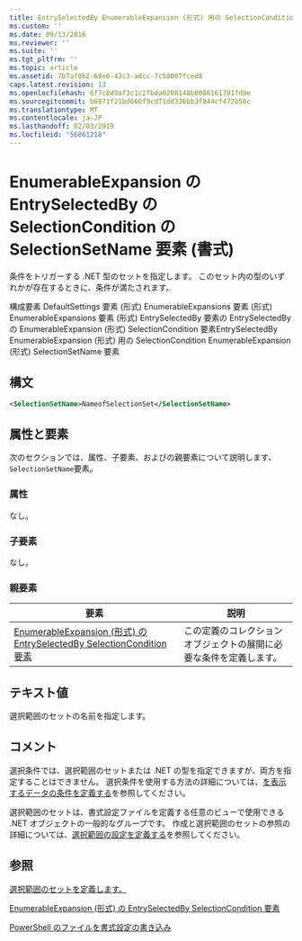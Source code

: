 ```yaml
---
title: EntrySelectedBy EnumerableExpansion (形式) 用の SelectionCondition SelectionSetName 要素 |Microsoft Docs
ms.custom: ''
ms.date: 09/13/2016
ms.reviewer: ''
ms.suite: ''
ms.tgt_pltfrm: ''
ms.topic: article
ms.assetid: 7b7af0b2-68e6-43c3-adcc-7c58007fced8
caps.latest.revision: 13
ms.openlocfilehash: 6f7c8d9af3c1c2fbda0208148b0088161701fdbe
ms.sourcegitcommit: b6871f21bd666f9cd71dd336bb3f844cf472b56c
ms.translationtype: MT
ms.contentlocale: ja-JP
ms.lasthandoff: 02/03/2019
ms.locfileid: "56861218"
---
```

# <a name="selectionsetname-element-for-selectioncondition-for-entryselectedby-for-enumerableexpansion-format"></a>EnumerableExpansion の EntrySelectedBy の SelectionCondition の SelectionSetName 要素 (書式)

条件をトリガーする .NET 型のセットを指定します。 このセット内の型のいずれかが存在するときに、条件が満たされます。

構成要素 DefaultSettings 要素 (形式) EnumerableExpansions 要素 (形式) EnumerableExpansions 要素 (形式) EntrySelectedBy 要素の EntrySelectedBy の EnumerableExpansion (形式) SelectionCondition 要素EntrySelectedBy EnumerableExpansion (形式) 用の SelectionCondition EnumerableExpansion (形式) SelectionSetName 要素

## <a name="syntax"></a>構文

```xml
<SelectionSetName>NameofSelectionSet</SelectionSetName>
```

## <a name="attributes-and-elements"></a>属性と要素

次のセクションでは、属性、子要素、およびの親要素について説明します、`SelectionSetName`要素。

### <a name="attributes"></a>属性

なし。

### <a name="child-elements"></a>子要素

なし。

### <a name="parent-elements"></a>親要素

|要素|説明|
|-------------|-----------------|
|[EnumerableExpansion (形式) の EntrySelectedBy SelectionCondition 要素](./selectioncondition-element-for-entryselectedby-for-enumerableexpansion-format.md)|この定義のコレクション オブジェクトの展開に必要な条件を定義します。|

## <a name="text-value"></a>テキスト値

選択範囲のセットの名前を指定します。

## <a name="remarks"></a>コメント

選択条件では、選択範囲のセットまたは .NET の型を指定できますが、両方を指定することはできません。 選択条件を使用する方法の詳細については、[を表示するデータの条件を定義する](./defining-conditions-for-displaying-data.md)を参照してください。

選択範囲のセットは、書式設定ファイルを定義する任意のビューで使用できる .NET オブジェクトの一般的なグループです。 作成と選択範囲のセットの参照の詳細については、[選択範囲の設定を定義する](./defining-selection-sets.md)を参照してください。

## <a name="see-also"></a>参照

[選択範囲のセットを定義します。](./defining-selection-sets.md)

[EnumerableExpansion (形式) の EntrySelectedBy SelectionCondition 要素](./selectioncondition-element-for-entryselectedby-for-enumerableexpansion-format.md)

[PowerShell のファイルを書式設定の書き込み](./writing-a-powershell-formatting-file.md)
